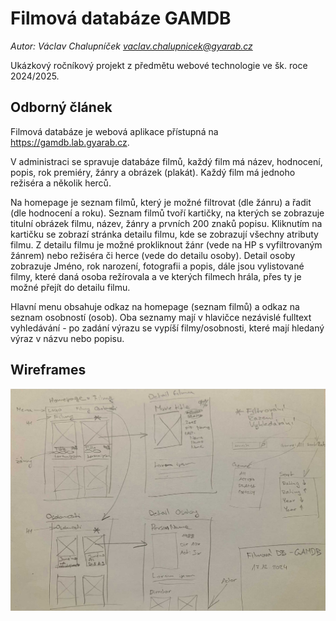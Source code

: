 # Filmová databáze GAMDB

*Autor: Václav Chalupníček <vaclav.chalupnicek@gyarab.cz>*

Ukázkový ročníkový projekt z předmětu webové technologie ve šk. roce 2024/2025.

## Odborný článek

Filmová databáze je webová aplikace přístupná na <https://gamdb.lab.gyarab.cz>.

V administraci se spravuje databáze filmů, každý film má název, hodnocení, popis, rok premiéry, žánry a obrázek (plakát). Každý film má jednoho režiséra a několik herců.

Na homepage je seznam filmů, který je možné filtrovat (dle žánru) a řadit (dle hodnocení a roku). Seznam filmů tvoří kartičky, na kterých se zobrazuje titulní obrázek filmu, název, žánry a prvních 200 znaků popisu. Kliknutím na kartičku se zobrazí stránka detailu filmu, kde se zobrazují všechny atributy filmu. Z detailu filmu je možné prokliknout žánr (vede na HP s vyfiltrovaným žánrem) nebo režiséra či herce (vede do detailu osoby). Detail osoby zobrazuje Jméno, rok narození, fotografii a popis, dále jsou vylistované filmy, které daná osoba režírovala a ve kterých filmech hrála, přes ty je možné přejít do detailu filmu.

Hlavní menu obsahuje odkaz na homepage (seznam filmů) a odkaz na seznam osobností (osob). Oba seznamy mají v hlavičce nezávislé fulltext vyhledávání - po zadání výrazu se vypíší filmy/osobnosti, které mají hledaný výraz v názvu nebo popisu.

## Wireframes

![gamdb_wireframe](./gamdb_wireframe.jpg)
